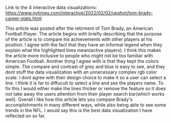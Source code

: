 
Link to the 4 interactive data visualizations: https://www.nytimes.com/interactive/2022/02/02/upshot/tom-brady-career-stats.html

This article was posted after the retirment of Tom Brady, an American Football Player.
The article begins with briefly describing that the purpose of the article is to compare his achievements with other players at his position.
I agree with the fact that they have an informal legend when they explain what the highlighted lines mean(active players).
I think this makes the article more inclusive to people who might not be too familiar with American Football.
Another thing I agree with is that they kept the colors simple.
The compare and contrast of grey and blue is easy to see, and they dont stuff the data visualization with an unnecessary complex rgb color scale.
I dont agree with their design choice to make it so a user can select a line.
I think it is far to diffucult to select a line and see the players name.
To fix this I would either make the lines thicker or remove the feature so it does not take away the users attention from their player search bar(which works well).
Overall I like how this article lets you compare Brady's accomplishments in many different ways, while also being able to see some trends in the NFL.
I would say this is the best data visualization I have reflected on so far.
